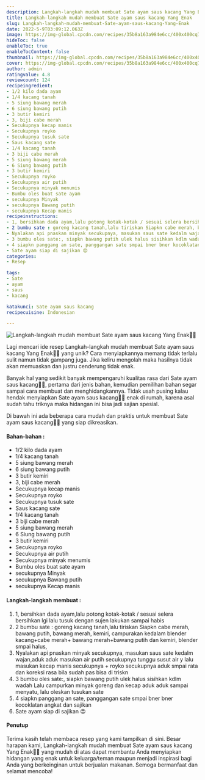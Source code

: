 ```yaml
---
description: Langkah-langkah mudah membuat Sate ayam saus kacang Yang Enak"
title: Langkah-langkah mudah membuat Sate ayam saus kacang Yang Enak
slug: Langkah-langkah-mudah-membuat-Sate-ayam-saus-kacang-Yang-Enak
date: 2022-5-9T03:09:12.063Z
image: https://img-global.cpcdn.com/recipes/35b8a163a984e6cc/400x400cq70/photo.jpg
hideToc: false
enableToc: true
enableTocContent: false
thumbnail: https://img-global.cpcdn.com/recipes/35b8a163a984e6cc/400x400cq70/photo.jpg
cover: https://img-global.cpcdn.com/recipes/35b8a163a984e6cc/400x400cq70/photo.jpg
author: admin
ratingvalue: 4.8
reviewcount: 124
recipeingredient:
- 1/2 kilo dada ayam
- 1/4 kacang tanah
- 5 siung bawang merah
- 6 siung bawang putih
- 3 butir kemiri
- 3, biji cabe merah
- Secukupnya kecap manis
- Secukupnya royko
- Secukupnya tusuk sate
- Saus kacang sate
- 1/4 kacang tanah
- 3 biji cabe merah
- 5 siung bawang merah
- 6 Siung bawang putih
- 3 butir kemiri
- Secukupnya royko
- Secukupnya air putih
- Secukupnya minyak menumis
- Bumbu oles buat sate ayam
- secukupnya Minyak
- secukupnya Bawang putih
- secukupnya Kecap manis
recipeinstructions:
- 1, bersihkan dada ayam,lalu potong kotak-kotak / sesuai selera bersihkan lgi lalu tusuk dengan sujen lakukan sampai habis
- 2 bumbu sate : goreng kacang tanah,lalu tiriskan Siapkn cabe merah, bawang putih, bawang merah, kemiri, campurakan kedalam blender kacang+cabe merah+ bawang merah+bawang putih dan kemiri, blender smpai halus,
- Nyalakan api pnaskan minyak secukupnya, masukan saus sate kedalm wajan,aduk aduk masukan air putih secukupnya tunggu susut air y lalu masukan kecap manis secukupnya + royko secukupnya aduk smpai rata dan koreksi rasa bila sudah pas bisa di triskn
- 3 bumbu oles sate:, siapkn bawang putih ulek halus sisihkan kdlm wadah Lalu campurkan minyak goreng dan kecap aduk aduk sampai menyatu, lalu oleskan tusukan sate
- 4 siapkn panggang an sate, panggangan sate smpai bner bner kocoklatan angkat dan sajikan
- Sate ayam siap di sajikan 😍
categories:
- Resep

tags:
- Sate
- ayam
- saus
- kacang

katakunci: Sate ayam saus kacang
recipecuisine: Indonesian

---
```


![Langkah-langkah mudah membuat Sate ayam saus kacang Yang Enak👩‍🍳](https://img-global.cpcdn.com/recipes/35b8a163a984e6cc/400x400cq70/photo.jpg)

Lagi mencari ide resep Langkah-langkah mudah membuat Sate ayam saus kacang Yang Enak👩‍🍳 yang unik? Cara menyiapkannya memang tidak terlalu sulit namun tidak gampang juga. Jika keliru mengolah maka hasilnya tidak akan memuaskan dan justru cenderung tidak enak.

Banyak hal yang sedikit banyak mempengaruhi kualitas rasa dari Sate ayam saus kacang👩‍🍳, pertama dari jenis bahan, kemudian pemilihan bahan segar sampai cara membuat dan menghidangkannya. Tidak usah pusing kalau hendak menyiapkan Sate ayam saus kacang👩‍🍳 enak di rumah, karena asal sudah tahu triknya maka hidangan ini bisa jadi sajian spesial.

Di bawah ini ada beberapa cara mudah dan praktis untuk membuat Sate ayam saus kacang👩‍🍳 yang siap dikreasikan.

<!--inarticleads1-->

#### Bahan-bahan :

- 1/2 kilo dada ayam
- 1/4 kacang tanah
- 5 siung bawang merah
- 6 siung bawang putih
- 3 butir kemiri
- 3, biji cabe merah
- Secukupnya kecap manis
- Secukupnya royko
- Secukupnya tusuk sate
- Saus kacang sate
- 1/4 kacang tanah
- 3 biji cabe merah
- 5 siung bawang merah
- 6 Siung bawang putih
- 3 butir kemiri
- Secukupnya royko
- Secukupnya air putih
- Secukupnya minyak menumis
- Bumbu oles buat sate ayam
- secukupnya Minyak
- secukupnya Bawang putih
- secukupnya Kecap manis

<!--inarticleads2-->

#### Langkah-langkah membuat :

1. 1, bersihkan dada ayam,lalu potong kotak-kotak / sesuai selera bersihkan lgi lalu tusuk dengan sujen lakukan sampai habis
1. 2 bumbu sate : goreng kacang tanah,lalu tiriskan Siapkn cabe merah, bawang putih, bawang merah, kemiri, campurakan kedalam blender kacang+cabe merah+ bawang merah+bawang putih dan kemiri, blender smpai halus,
1. Nyalakan api pnaskan minyak secukupnya, masukan saus sate kedalm wajan,aduk aduk masukan air putih secukupnya tunggu susut air y lalu masukan kecap manis secukupnya + royko secukupnya aduk smpai rata dan koreksi rasa bila sudah pas bisa di triskn
1. 3 bumbu oles sate:, siapkn bawang putih ulek halus sisihkan kdlm wadah Lalu campurkan minyak goreng dan kecap aduk aduk sampai menyatu, lalu oleskan tusukan sate
1. 4 siapkn panggang an sate, panggangan sate smpai bner bner kocoklatan angkat dan sajikan
1. Sate ayam siap di sajikan 😍

#### Penutup

Terima kasih telah membaca resep yang kami tampilkan di sini. Besar harapan kami, Langkah-langkah mudah membuat Sate ayam saus kacang Yang Enak👩‍🍳 yang mudah di atas dapat membantu Anda menyiapkan hidangan yang enak untuk keluarga/teman maupun menjadi inspirasi bagi Anda yang berkeinginan untuk berjualan makanan. Semoga bermanfaat dan selamat mencoba!